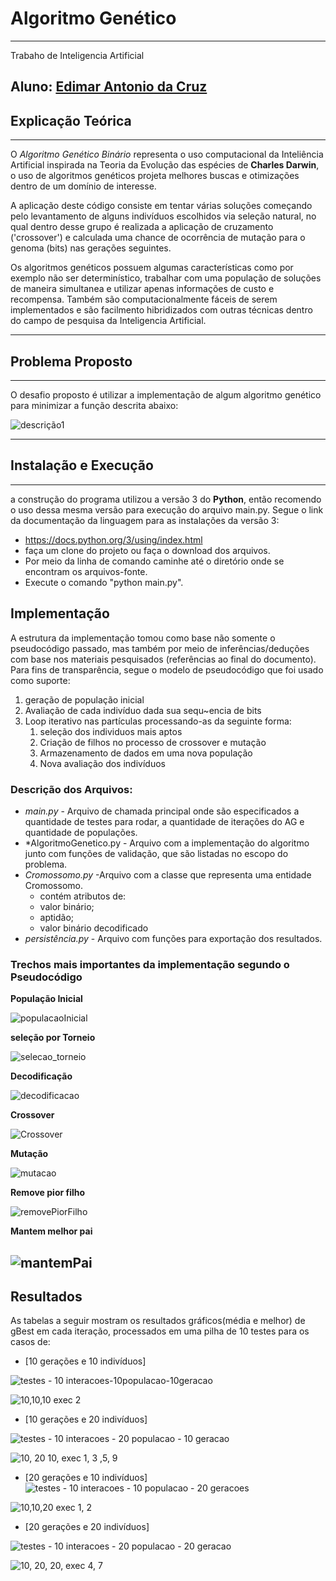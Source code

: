 # Algoritmo Genético
---
 
 
 Trabaho de Inteligencia Artificial

 Aluno: [Edimar Antonio da Cruz](https://github.com/edimar7972)
---
 ## Explicação Teórica
---
 O _*Algoritmo Genético Binário*_ representa o uso computacional da Inteliência Artificial inspirada na Teoria da Evolução das espécies de **Charles Darwin**, o uso de algoritmos genéticos projeta melhores buscas e otimizações dentro de um domínio de interesse.
 
 A aplicação deste código consiste em tentar várias soluções começando pelo levantamento de alguns indivíduos escolhidos via seleção natural, no qual dentro desse grupo é realizada a aplicação de cruzamento ('crossover') e calculada uma chance de ocorrência de mutação para o genoma (bits) nas gerações seguintes.

 Os algoritmos genéticos possuem algumas características como por exemplo não ser determinístico, trabalhar com uma população de soluções de maneira simultanea e utilizar apenas informações de custo e recompensa. Também são computacionalmente fáceis de serem implementados e são facilmento hibridizados com outras técnicas dentro do campo de pesquisa da Inteligencia Artificial.

---
 ## Problema Proposto  
---

O desafio proposto é utilizar a implementação de algum algoritmo genético para minimizar a função descrita abaixo:


![descrição1](https://user-images.githubusercontent.com/55880792/150849825-02809e63-ff77-4029-868e-3734cd0075ec.png)

---
## Instalação e Execução
---
a construção do programa utilizou a versão 3 do **Python**, então recomendo o uso dessa mesma versão para execução do arquivo main.py. Segue o link da documentação da linguagem para as instalações da versão 3:
- https://docs.python.org/3/using/index.html
- faça um clone do projeto ou faça o download dos arquivos.
- Por meio da linha de comando caminhe até o diretório onde se encontram os arquivos-fonte.
- Execute o comando "python main.py".

## Implementação

A estrutura da implementação tomou como base não somente o pseudocódigo passado, mas também por meio de inferências/deduções com base nos materiais pesquisados (referências ao final do documento). Para fins de transparência, segue o modelo de pseudocódigo que foi usado como suporte:

1. geração de população inicial <br>
2. Avaliação de cada indivíduo dada sua sequ~encia de bits <br>
3. Loop iterativo nas partículas processando-as da seguinte forma:<br>
   1. seleção dos individuos mais aptos
   2. Criação de filhos no processo de crossover e mutação
   3. Armazenamento de dados em uma nova população
   4. Nova avaliação dos indivíduos

### Descrição dos Arquivos:
- *main.py* - Arquivo de chamada principal onde são especificados a quantidade de testes para rodar, a quantidade de iterações do AG e quantidade de populações.
- *AlgoritmoGenetico.py - Arquivo com a implementação do algoritmo junto com funções de validação, que são listadas no escopo do problema.
- *Cromossomo.py* -Arquivo com a classe que representa uma entidade Cromossomo.
   - contém atributos de:
   - valor binário;
   - aptidão;
   - valor binário decodificado
- *persistência.py* - Arquivo com funções para exportação dos resultados.

### Trechos mais importantes da implementação segundo o Pseudocódigo

**População Inicial** 
   
![populacaoInicial](https://user-images.githubusercontent.com/55880792/150856280-75d1110e-edc0-4766-b59e-bd04e451acaa.png)

**seleção por Torneio**

![selecao_torneio](https://user-images.githubusercontent.com/55880792/150856632-ea18782c-899f-4064-86d1-9ea179307a69.png)

**Decodificação**

![decodificacao](https://user-images.githubusercontent.com/55880792/150856740-c6c38d0a-6060-44a3-9ffa-906979fb06ab.png)

**Crossover**

![Crossover](https://user-images.githubusercontent.com/55880792/150856839-c2f374b6-2746-4490-8e43-8f8471d92eb3.png)

**Mutação**

![mutacao](https://user-images.githubusercontent.com/55880792/150856937-d94d1e15-3239-41ec-b8e8-1a96dcb64d13.png)

**Remove pior filho**

![removePiorFilho](https://user-images.githubusercontent.com/55880792/150857205-ee664260-b79b-4a36-81b8-8849810bbeda.png)

**Mantem melhor pai**

![mantemPai](https://user-images.githubusercontent.com/55880792/150857302-31c668a8-d819-4d77-8769-5874e03b656f.png)
---
## Resultados
As tabelas a seguir mostram os resultados gráficos(média e melhor) de gBest em cada iteração, processados em uma pilha de 10 testes para os casos de:

- [10 gerações e 10 indivíduos]

![testes - 10 interacoes-10populacao-10geracao](https://user-images.githubusercontent.com/55880792/150859772-6e696194-4ae4-4166-8734-b0014628c163.png)

![10,10,10 exec 2](https://user-images.githubusercontent.com/55880792/150859802-4d7b0129-0c0d-4cfb-834e-4617f55dd66e.png)

- [10 gerações e 20 indivíduos]
 
![testes - 10 interacoes - 20 populacao - 10 geracao](https://user-images.githubusercontent.com/55880792/150860027-33f2688d-4e6e-4dcd-af44-093fd6d7c8f4.png)

![10, 20 10, exec 1, 3 ,5, 9](https://user-images.githubusercontent.com/55880792/150860092-21c1c90a-8de7-424f-9d41-9a90ee7bbf7a.png)

- [20 gerações e 10 indivíduos]
![testes - 10 interacoes - 10 populacao - 20 geracoes](https://user-images.githubusercontent.com/55880792/150860310-2c64aba2-9273-4b16-93bb-855ff02205ff.png)

![10,10,20 exec 1, 2](https://user-images.githubusercontent.com/55880792/150860343-580d273f-c550-44d8-9aea-27b90704a00f.png)

- [20 gerações e 20 indivíduos]



![testes - 10 interacoes - 20 populacao - 20 geracao](https://user-images.githubusercontent.com/55880792/150860473-74c23b63-7a00-41e6-8670-dbde460abb63.png)

![10, 20, 20, exec 4, 7](https://user-images.githubusercontent.com/55880792/150860493-31412c91-35ef-49a6-ad7d-d7dff8eb105a.png)
